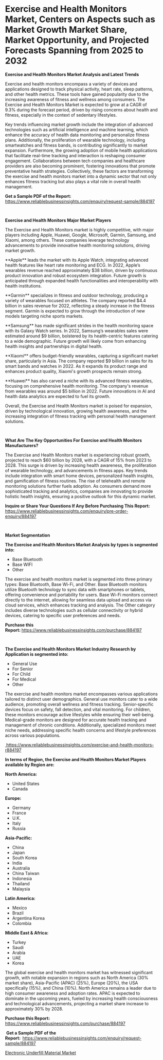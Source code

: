 <p><h1>Exercise and Health Monitors Market, Centers on Aspects such as Market Growth Market Share, Market Opportunity, and Projected Forecasts Spanning from 2025 to 2032</h1></p><p><strong>Exercise and Health Monitors Market Analysis and Latest Trends</strong></p>
<p><p>Exercise and health monitors encompass a variety of devices and applications designed to track physical activity, heart rate, sleep patterns, and other health metrics. These tools have gained popularity due to the increasing awareness of fitness and wellness among consumers. The Exercise and Health Monitors Market is expected to grow at a CAGR of 9.3% during the forecast period, driven by rising concerns about health and fitness, especially in the context of sedentary lifestyles.</p><p>Key trends influencing market growth include the integration of advanced technologies such as artificial intelligence and machine learning, which enhance the accuracy of health data monitoring and personalize fitness plans. Additionally, the proliferation of wearable technology, including smartwatches and fitness bands, is contributing significantly to market expansion. Furthermore, the growing adoption of mobile health applications that facilitate real-time tracking and interaction is reshaping consumer engagement. Collaborations between tech companies and healthcare providers are also becoming prominent, fostering innovations that promote preventative health strategies. Collectively, these factors are transforming the exercise and health monitors market into a dynamic sector that not only enhances fitness tracking but also plays a vital role in overall health management.</p></p>
<p><strong>Get a Sample PDF of the Report:&nbsp;</strong> <a href="https://www.reliablebusinessinsights.com/enquiry/request-sample/884197?utm_campaign=904&utm_medium=2&utm_source=Github&utm_content=ia&utm_term=06042025&utm_id=exercise-and-health-monitors">https://www.reliablebusinessinsights.com/enquiry/request-sample/884197</a></p>
<p>&nbsp;</p>
<p><strong>Exercise and Health Monitors Major Market Players</strong></p>
<p><p>The Exercise and Health Monitors market is highly competitive, with major players including Apple, Huawei, Google, Microsoft, Garmin, Samsung, and Xiaomi, among others. These companies leverage technology advancements to provide innovative health monitoring solutions, driving market growth.</p><p>**Apple** leads the market with its Apple Watch, integrating advanced health features like heart rate monitoring and ECG. In 2022, Apple’s wearables revenue reached approximately $38 billion, driven by continuous product innovation and robust ecosystem integration. Future growth is anticipated through expanded health functionalities and interoperability with health institutions.</p><p>**Garmin** specializes in fitness and outdoor technology, producing a variety of wearables focused on athletes. The company reported $4.4 billion in sales revenue for 2022, reflecting a steady increase in the fitness segment. Garmin is expected to grow through the introduction of new models targeting niche sports markets.</p><p>**Samsung** has made significant strides in the health monitoring space with its Galaxy Watch series. In 2022, Samsung’s wearables sales were estimated around $9 billion, bolstered by its health-centric features catering to a wide demographic. Future growth will likely come from enhancing health insights and partnerships in digital health.</p><p>**Xiaomi** offers budget-friendly wearables, capturing a significant market share, particularly in Asia. The company reported $9 billion in sales for its smart bands and watches in 2022. As it expands its product range and enhances product quality, Xiaomi's growth prospects remain strong.</p><p>**Huawei** has also carved a niche with its advanced fitness wearables, focusing on comprehensive health monitoring. The company's revenue from wearables was around $5 billion in 2022. Future innovations in AI and health data analytics are expected to fuel its growth.</p><p>Overall, the Exercise and Health Monitors market is poised for expansion, driven by technological innovation, growing health awareness, and the increasing integration of fitness tracking with personal health management solutions.</p></p>
<p>&nbsp;</p>
<p><strong>What Are The Key Opportunities For Exercise and Health Monitors Manufacturers?</strong></p>
<p><p>The Exercise and Health Monitors market is experiencing robust growth, projected to reach $60 billion by 2028, with a CAGR of 15% from 2023 to 2028. This surge is driven by increasing health awareness, the proliferation of wearable technology, and advancements in fitness apps. Key trends include integration with smart home devices, personalized health insights, and gamification of fitness routines. The rise of telehealth and remote monitoring solutions further fuels adoption. As consumers demand more sophisticated tracking and analytics, companies are innovating to provide holistic health insights, ensuring a positive outlook for this dynamic market.</p></p>
<p><strong>Inquire or Share Your Questions If Any Before Purchasing This Report:</strong> <a href="https://www.reliablebusinessinsights.com/enquiry/pre-order-enquiry/884197?utm_campaign=904&utm_medium=2&utm_source=Github&utm_content=ia&utm_term=06042025&utm_id=exercise-and-health-monitors">https://www.reliablebusinessinsights.com/enquiry/pre-order-enquiry/884197</a></p>
<p>&nbsp;</p>
<p><strong>Market Segmentation</strong></p>
<p><strong>The Exercise and Health Monitors Market Analysis by types is segmented into:</strong></p>
<p><ul><li>Base Bluetooth</li><li>Base WIFI</li><li>Other</li></ul></p>
<p><p>The exercise and health monitors market is segmented into three primary types: Base Bluetooth, Base Wi-Fi, and Other. Base Bluetooth monitors utilize Bluetooth technology to sync data with smartphones or tablets, offering convenience and portability for users. Base Wi-Fi monitors connect directly to the internet, allowing for seamless data upload and access via cloud services, which enhances tracking and analysis. The Other category includes diverse technologies such as cellular connectivity or hybrid devices, catering to specific user preferences and needs.</p></p>
<p><strong>Purchase this Report:&nbsp;</strong><a href="https://www.reliablebusinessinsights.com/purchase/884197?utm_campaign=904&utm_medium=2&utm_source=Github&utm_content=ia&utm_term=06042025&utm_id=exercise-and-health-monitors">https://www.reliablebusinessinsights.com/purchase/884197</a></p>
<p>&nbsp;</p>
<p><strong>The Exercise and Health Monitors Market Industry Research by Application is segmented into:</strong></p>
<p><ul><li>General Use</li><li>For Senior</li><li>For Child</li><li>For Medical</li><li>Other</li></ul></p>
<p><p>The exercise and health monitors market encompasses various applications tailored to distinct user demographics. General use monitors cater to a wide audience, promoting overall wellness and fitness tracking. Senior-specific devices focus on safety, fall detection, and vital monitoring. For children, these monitors encourage active lifestyles while ensuring their well-being. Medical-grade monitors are designed for accurate health tracking and management of chronic conditions. Additionally, specialized monitors meet niche needs, addressing specific health concerns and lifestyle preferences across various populations.</p></p>
<p><a href="https://www.reliablebusinessinsights.com/exercise-and-health-monitors-r884197?utm_campaign=904&utm_medium=2&utm_source=Github&utm_content=ia&utm_term=06042025&utm_id=exercise-and-health-monitors">&nbsp;https://www.reliablebusinessinsights.com/exercise-and-health-monitors-r884197</a></p>
<p><strong>In terms of Region, the Exercise and Health Monitors Market Players available by Region are:</strong></p>
<p>
    <p> <strong> North America: </strong>
        <ul>
            <li>United States</li>
            <li>Canada</li>
        </ul>
        </p> 
    <p> <strong> Europe: </strong>
        <ul>
            <li>Germany</li>
            <li>France</li>
            <li>U.K.</li>
            <li>Italy</li>
            <li>Russia</li>
        </ul>
        </p> 
    <p> <strong> Asia-Pacific: </strong>
        <ul>
            <li>China</li>
            <li>Japan</li>
            <li>South Korea</li>
            <li>India</li>
            <li>Australia</li>
            <li>China Taiwan</li>
            <li>Indonesia</li>
            <li>Thailand</li>
            <li>Malaysia</li>
        </ul>
        </p> 
    <p> <strong> Latin America: </strong>
        <ul>
            <li>Mexico</li>
            <li>Brazil</li>
            <li>Argentina Korea</li>
            <li>Colombia</li>
        </ul>
        </p> 
    <p> <strong> Middle East & Africa: </strong>
        <ul>
            <li>Turkey</li>
            <li>Saudi</li>
            <li>Arabia</li>
            <li>UAE</li>
            <li>Korea</li>
        </ul>
    </p>
    </p>
<p><p>The global exercise and health monitors market has witnessed significant growth, with notable expansion in regions such as North America (30% market share), Asia-Pacific (APAC) (25%), Europe (20%), the USA specifically (15%), and China (10%). North America remains a leader due to high consumer awareness and adoption rates. APAC is expected to dominate in the upcoming years, fueled by increasing health consciousness and technological advancements, projecting a market share increase to approximately 30% by 2028.</p></p>
<p><strong>Purchase this Report: </strong><a href="https://www.reliablebusinessinsights.com/purchase/884197?utm_campaign=904&utm_medium=2&utm_source=Github&utm_content=ia&utm_term=06042025&utm_id=exercise-and-health-monitors">https://www.reliablebusinessinsights.com/purchase/884197</a></p>
<p>&nbsp;<strong>Get a Sample PDF of the Report:&nbsp;&nbsp;</strong><a href="https://www.reliablebusinessinsights.com/enquiry/request-sample/884197?utm_campaign=904&utm_medium=2&utm_source=Github&utm_content=ia&utm_term=06042025&utm_id=exercise-and-health-monitors">https://www.reliablebusinessinsights.com/enquiry/request-sample/884197</a></p>
<p><strong></strong></p>
<p><p><a href="https://github.com/catlowdarcys/Market-Research-Report-List-1/blob/main/electronic-underfill-material-market.md?utm_campaign=904&utm_medium=2&utm_source=Github&utm_content=ia&utm_term=06042025&utm_id=exercise-and-health-monitors">Electronic Underfill Material Market</a></p></p>